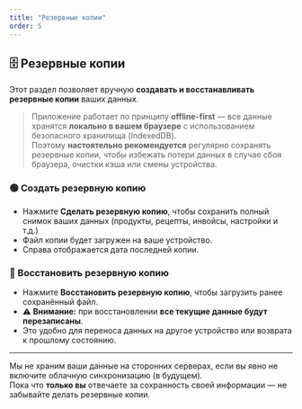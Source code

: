 ```yaml
---
title: "Резервные копии"
order: 5
---
```

## 🗄️ Резервные копии

Этот раздел позволяет вручную **создавать и восстанавливать резервные копии** ваших данных.

> Приложение работает по принципу **offline-first** — все данные хранятся **локально в вашем браузере** с использованием безопасного хранилища (IndexedDB).  
> Поэтому **настоятельно рекомендуется** регулярно сохранять резервные копии, чтобы избежать потери данных в случае сбоя браузера, очистки кэша или смены устройства.

### 🟢 Создать резервную копию

- Нажмите **Сделать резервную копию**, чтобы сохранить полный снимок ваших данных (продукты, рецепты, инвойсы, настройки и т.д.)
- Файл копии будет загружен на ваше устройство.
- Справа отображается дата последней копии.

### 🔴 Восстановить резервную копию

- Нажмите **Восстановить резервную копию**, чтобы загрузить ранее сохранённый файл.
- ⚠️ **Внимание:** при восстановлении **все текущие данные будут перезаписаны**.
- Это удобно для переноса данных на другое устройство или возврата к прошлому состоянию.

---

Мы не храним ваши данные на сторонних серверах, если вы явно не включите облачную синхронизацию (в будущем).  
Пока что **только вы** отвечаете за сохранность своей информации — не забывайте делать резервные копии.
